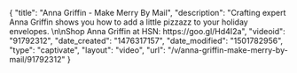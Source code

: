 {
    "title": "Anna Griffin - Make Merry By Mail",
    "description": "Crafting expert Anna Griffin shows you how to add a little pizzazz to your holiday envelopes. \n\nShop Anna Griffin at HSN: https:\/\/goo.gl\/Hd4I2a",
    "videoid": "91792312",
    "date_created": "1476317157",
    "date_modified": "1501782956",
    "type": "captivate",
    "layout": "video",
    "url": "\/v\/anna-griffin-make-merry-by-mail\/91792312"
}